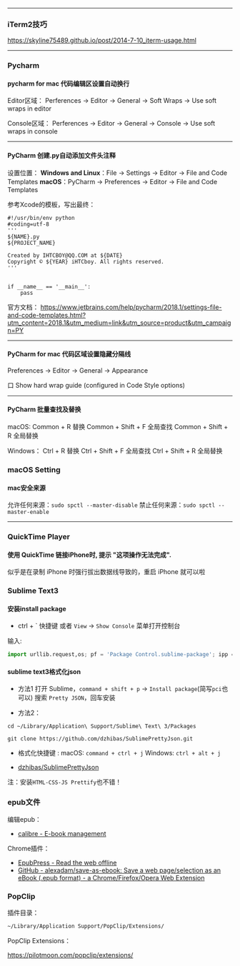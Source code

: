 
---


### iTerm2技巧 
https://skyline75489.github.io/post/2014-7-10_iterm-usage.html

---

### Pycharm

#### pycharm for mac 代码编辑区设置自动换行

Editor区域：
Perferences -> Editor -> General -> Soft Wraps -> Use soft wraps in editor

Console区域：
Perferences -> Editor -> General -> Console -> Use soft wraps in console

---

#### PyCharm 创建.py自动添加文件头注释
设置位置：
**Windows and Linux**：File -> Settings -> Editor -> File and Code Templates
**macOS**：PyCharm -> Preferences -> Editor -> File and Code Templates 

参考Xcode的模板，写出最终：

```
#!/usr/bin/env python
#coding=utf-8
'''
${NAME}.py
${PROJECT_NAME}

Created by IHTCBOY@QQ.COM at ${DATE}
Copyright © ${YEAR} iHTCboy. All rights reserved.
'''


if __name__ == '__main__':
    pass
```

官方文档：
https://www.jetbrains.com/help/pycharm/2018.1/settings-file-and-code-templates.html?utm_content=2018.1&utm_medium=link&utm_source=product&utm_campaign=PY

---

#### PyCharm for mac 代码区域设置隐藏分隔线
Preferences -> Editor -> General -> Appearance

口 Show hard wrap guide  (configured in Code Style options)

---

#### PyCharm 批量查找及替换 
macOS:
Common + R 替换
Common + Shift + F 全局查找
Common + Shift + R 全局替换

Windows：
Ctrl + R 替换
Ctrl + Shift + F 全局查找
Ctrl + Shift + R 全局替换


### macOS Setting

#### mac安全来源

允许任何来源：`sudo spctl --master-disable`
禁止任何来源：`sudo spctl --master-enable`

---


### QuickTime Player

#### 使用 QuickTime 链接iPhone时, 提示 "这项操作无法完成".
似乎是在录制 iPhone 时强行拔出数据线导致的，重启 iPhone 就可以啦



### Sublime Text3

#### 安装install package
- ctrl + ` 快捷键 或者 ```View``` -> ```Show Console``` 菜单打开控制台

输入:
```python
import urllib.request,os; pf = 'Package Control.sublime-package'; ipp = sublime.installed_packages_path(); urllib.request.install_opener( urllib.request.build_opener( urllib.request.ProxyHandler()) ); open(os.path.join(ipp, pf), 'wb').write(urllib.request.urlopen( 'http://sublime.wbond.net/' + pf.replace(' ','%20')).read())
```


#### sublime text3格式化json
- 方法1
打开 Sublime，`command + shift + p` -> `Install package`(简写`pci`也可以)
搜索 `Pretty JSON`，回车安装

- 方法2：

```git
cd ~/Library/Application\ Support/Sublime\ Text\ 3/Packages

git clone https://github.com/dzhibas/SublimePrettyJson.git
```

- 格式化快捷键 :
macOS: `command + ctrl + j`
Windows: `ctrl + alt + j`

 - [dzhibas/SublimePrettyJson](https://github.com/dzhibas/SublimePrettyJson)

 
注：安装`HTML-CSS-JS Prettify`也不错！


### epub文件

编辑epub： 
- [calibre - E-book management](https://calibre-ebook.com/)

Chrome插件：
- [EpubPress - Read the web offline](https://epub.press/)
- [GitHub - alexadam/save-as-ebook: Save a web page/selection as an eBook (.epub format) - a Chrome/Firefox/Opera Web Extension](https://github.com/alexadam/save-as-ebook)


### PopClip

插件目录：

```bash
~/Library/Application Support/PopClip/Extensions/
```

PopClip Extensions：

https://pilotmoon.com/popclip/extensions/

